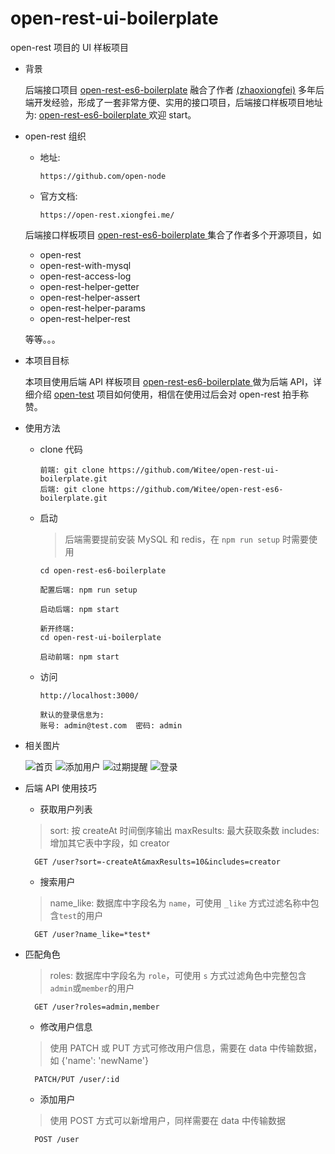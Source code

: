 # open-rest-ui-boilerplate

open-rest 项目的 UI 样板项目

- 背景

  后端接口项目 [open-rest-es6-boilerplate](https://github.com/Witee/open-rest-es6-boilerplate) 融合了作者 [(zhaoxiongfei)](https://github.com/zhaoxiongfei) 多年后端开发经验，形成了一套非常方便、实用的接口项目，后端接口样板项目地址为: [open-rest-es6-boilerplate ](https://github.com/open-node/open-rest-es6-boilerplate) 欢迎 start。

- open-rest 组织

  - 地址:

    `https://github.com/open-node`

  - 官方文档:

    `https://open-rest.xiongfei.me/`

  后端接口样板项目 [open-rest-es6-boilerplate ](https://github.com/open-node/open-rest-es6-boilerplate) 集合了作者多个开源项目，如

  - open-rest
  - open-rest-with-mysql
  - open-rest-access-log
  - open-rest-helper-getter
  - open-rest-helper-assert
  - open-rest-helper-params
  - open-rest-helper-rest

  等等。。。

* 本项目目标

  本项目使用后端 API 样板项目 [open-rest-es6-boilerplate ](https://github.com/open-node/open-rest-es6-boilerplate) 做为后端 API，详细介绍 [open-test](https://github.com/open-node) 项目如何使用，相信在使用过后会对 open-rest 拍手称赞。

- 使用方法

  - clone 代码

    ```
    前端: git clone https://github.com/Witee/open-rest-ui-boilerplate.git
    后端: git clone https://github.com/Witee/open-rest-es6-boilerplate.git

    ```

  - 启动

    > 后端需要提前安装 MySQL 和 redis，在 `npm run setup` 时需要使用

    ```
    cd open-rest-es6-boilerplate

    配置后端: npm run setup

    启动后端: npm start

    新开终端:
    cd open-rest-ui-boilerplate

    启动前端: npm start

    ```

  - 访问

    ```
    http://localhost:3000/

    默认的登录信息为:
    账号: admin@test.com  密码: admin
    ```

- 相关图片

  ![首页](https://raw.githubusercontent.com/Witee/statics/master/open-rest-ui-boilerplate/1.png)
  ![添加用户](https://raw.githubusercontent.com/Witee/statics/master/open-rest-ui-boilerplate/2.png)
  ![过期提醒](https://raw.githubusercontent.com/Witee/statics/master/open-rest-ui-boilerplate/3.png)
  ![登录](https://raw.githubusercontent.com/Witee/statics/master/open-rest-ui-boilerplate/4.png)

* 后端 API 使用技巧

  - 获取用户列表

  > sort: 按 createAt 时间倒序输出
  > maxResults: 最大获取条数
  > includes: 增加其它表中字段，如 creator

  ```
    GET /user?sort=-createAt&maxResults=10&includes=creator
  ```

  - 搜索用户

  > name_like: 数据库中字段名为 `name`，可使用 `_like` 方式过滤名称中包含`test`的用户

  ```
    GET /user?name_like=*test*
  ```

* 匹配角色

  > roles: 数据库中字段名为 `role`，可使用 `s` 方式过滤角色中完整包含`admin`或`member`的用户

  ```
    GET /user?roles=admin,member
  ```

  - 修改用户信息

  > 使用 PATCH 或 PUT 方式可修改用户信息，需要在 data 中传输数据，如 {'name': 'newName'}

  ```
    PATCH/PUT /user/:id
  ```

  - 添加用户

  > 使用 POST 方式可以新增用户，同样需要在 data 中传输数据

  ```
    POST /user
  ```
